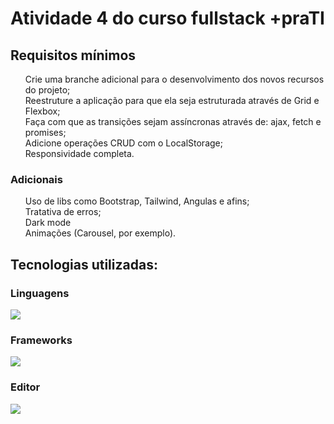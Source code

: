 <h1>Atividade 4 do curso fullstack +praTI</h1>
<h2>Requisitos mínimos</h2>
<ul style="list-style-type: none;">
    <li>Crie uma branche adicional para o desenvolvimento dos novos recursos do projeto;</li>
    <li>Reestruture a aplicação para que ela seja estruturada através de Grid e Flexbox;</li>
    <li>Faça com que as transições sejam assíncronas através de: ajax, fetch e promises;</li>
    <li>Adicione operações CRUD com o LocalStorage;</li>
    <li>Responsividade completa.</li>
</ul>
<h3>Adicionais</h3>
<ul style="list-style-type: none;">
    <li>Uso de libs como Bootstrap, Tailwind, Angulas e afins;</li>
    <li>Tratativa de erros;</li>
    <li>Dark mode</li>
    <li>Animações (Carousel, por exemplo).</li>
</ul>
<h2>Tecnologias utilizadas:</h2>
<div>
    <h3>Linguagens</h3>
    <img src="https://skillicons.dev/icons?i=html,css,javascript">
    <h3>Frameworks</h3>
    <img src="https://skillicons.dev/icons?i=bootstrap,jquery">
    <h3>Editor</h3>
    <img src="https://skillicons.dev/icons?i=vscode">
</div>

